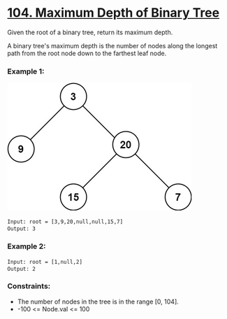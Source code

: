 # [104. Maximum Depth of Binary Tree][question-link]

Given the root of a binary tree, return its maximum depth.

A binary tree's maximum depth is the number of nodes along the longest path from the root node down to the farthest leaf node.

### Example 1:
![img.png](assets/images/example-1.png)
```text
Input: root = [3,9,20,null,null,15,7]
Output: 3
```

### Example 2:
```text
Input: root = [1,null,2]
Output: 2
```

### Constraints:

* The number of nodes in the tree is in the range [0, 104].
* -100 <= Node.val <= 100

[question-link]: https://leetcode.com/problems/maximum-depth-of-binary-tree/?envType=study-plan-v2&envId=leetcode-75